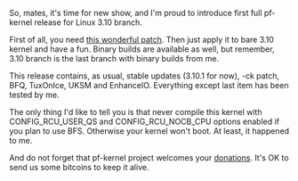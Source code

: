 So, mates, it's time for new show, and I'm proud to introduce first full pf-kernel release for Linux 3.10 branch.  
  
First of all, you need [this wonderful patch](http://pf.natalenko.name/sources/3.10/patch-3.10.1-pf.bz2). Then just apply it to bare 3.10 kernel and have a fun. Binary builds are available as well, but remember, 3.10 branch is the last branch with binary builds from me.  
  
This release contains, as usual, stable updates (3.10.1 for now), -ck patch, BFQ, TuxOnIce, UKSM and EnhanceIO. Everything except last item has been tested by me.  
  
The only thing I'd like to tell you is that never compile this kernel with CONFIG_RCU_USER_QS and CONFIG_RCU_NOCB_CPU options enabled if you plan to use BFS. Otherwise your kernel won't boot. At least, it happened to me.  
  
And do not forget that pf-kernel project welcomes your [donations](http://pf.natalenko.name/donate.php). It's OK to send us some bitcoins to keep it alive.
